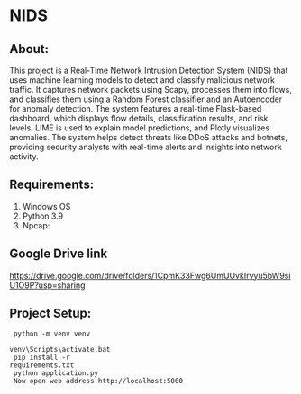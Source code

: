 # NIDS

## About:
This project is a Real-Time Network Intrusion Detection System (NIDS) that uses machine learning models to detect and classify malicious network traffic. It captures network packets using Scapy, processes them into flows, and classifies them using a Random Forest classifier and an Autoencoder for anomaly detection. The system features a real-time Flask-based dashboard, which displays flow details, classification results, and risk levels. LIME is used to explain model predictions, and Plotly visualizes anomalies. The system helps detect threats like DDoS attacks and botnets, providing security analysts with real-time alerts and insights into network activity.

## Requirements:
1. Windows OS
2. Python 3.9
3. Npcap:

## Google Drive link 
https://drive.google.com/drive/folders/1CpmK33Fwg6UmUUvkIrvyu5bW9siU1O9P?usp=sharing

## Project Setup:
<code> python -m venv venv</code><br>
<code> venv\Scripts\activate.bat</code><br>
<code> pip install -r requirements.txt</code><br>
<code> python application.py</code><br>
<code> Now open web address http://localhost:5000</code>
